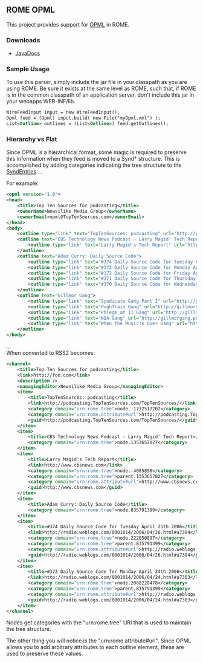 ## ROME OPML

This project provides support for
[OPML](http://www.opml.org/) in ROME.

### Downloads

-   [JavaDocs](./apidocs/index.html)

### Sample Usage

To use this parser, simply include the jar file in your classpath as you
are using ROME. Be sure it exists at the same level as ROME, such that,
if ROME is in the common classpath of an application server, don\'t
include this jar in your webapps WEB-INF/lib.

```xml
WireFeedInput input = new WireFeedInput();
Opml feed = (Opml) input.build( new File("myOpml.xml") );
List<Outline> outlines = (List<Outline>) feed.getOutlines();
```

### Hierarchy vs Flat

Since OPML is a hierarchical format, some magic is required to preserve
this information when they feed is moved to a Synd\* structure. This is
accomplished by adding categories indicating the tree structure to the
[SyndEntries](http://wiki.java.net/bin/edit/Javawsxml/SyndEntries?topicparent=Javawsxml.OPML;nowysiwyg=0)
\...

For example:

```xml
<opml version="1.0">
<head>
    <title>Top Ten Sources for podcasting</title>
    <ownerName>Newsilike Media Group</ownerName>
    <ownerEmail>opml@TopTenSources.com</ownerEmail>
</head>
<body>
    <outline type="link" text="TopTenSources: podcasting" url="http://podcasting.TopTenSources.com/TopTenSources/" />
    <outline text="CBS Technology News Podcast - Larry Magid' Tech Report">
        <outline type="link" text="Larry Magid's Tech Report" url="http://www.cbsnews.com" />
    </outline>
    <outline text="Adam Curry: Daily Source Code">
        <outline type="link" text="#374 Daily Source Code for Tuesday April 25th 2006" url="http://radio.weblogs.com/0001014/2006/04/26.html#a7304" />
        <outline type="link" text="#373 Daily Source Code for Monday April 24th 2006" url="http://radio.weblogs.com/0001014/2006/04/24.html#a7303" />
        <outline type="link" text="#372 Daily Source Code for Friday April 21st 2006" url="http://radio.weblogs.com/0001014/2006/04/21.html#a7302" />
        <outline type="link" text="#371 Daily Source Code for Thursday April 20th 2006" url="http://radio.weblogs.com/0001014/2006/04/20.html#a7301" />
        <outline type="link" text="#370 Daily Source Code for Wednesday April 19th 2006" url="http://radio.weblogs.com/0001014/2006/04/19.html#a7300" />
    </outline>
    <outline text="Gillmor Gang">
        <outline type="link" text="Syndicate Gang Part I" url="http://gillmorgang.podshow.com/?p=44" />
        <outline type="link" text="HughTrain Gang" url="http://gillmorgang.podshow.com/?p=43" />
        <outline type="link" text="Phlegm at 11 Gang" url="http://gillmorgang.podshow.com/?p=42" />
        <outline type="link" text="NDA Gang" url="http://gillmorgang.podshow.com/?p=41" />
        <outline type="link" text="When the Music?s Over Gang" url="http://gillmorgang.podshow.com/?p=40" />
    </outline>
</body>
```

\...\
When converted to RSS2 becomes:

```xml
<channel>
    <title>Top Ten Sources for podcasting</title>
    <link>http://foo.com</link>
    <description />
    <managingEditor>Newsilike Media Group</managingEditor>
    <item>
        <title>TopTenSources: podcasting</title>
        <link>http://podcasting.TopTenSources.com/TopTenSources/</link>
        <category domain="urn:rome.tree">node.-1732517202</category>
        <category domain="urn:rome.attribute#url">http://podcasting.TopTenSources.com/TopTenSources/</category>
        <guid>http://podcasting.TopTenSources.com/TopTenSources/</guid>
    </item>
    <item>
        <title>CBS Technology News Podcast - Larry Magid' Tech Report</title>
        <category domain="urn:rome.tree">node.1353657827</category>
    </item>
    <item>
        <title>Larry Magid's Tech Report</title>
        <link>http://www.cbsnews.com</link>
        <category domain="urn:rome.tree">node.-4085850</category>
        <category domain="urn:rome.tree">parent.1353657827</category>
        <category domain="urn:rome.attribute#url">http://www.cbsnews.com</category>
        <guid>http://www.cbsnews.com</guid>
    </item>
    <item>
        <title>Adam Curry: Daily Source Code</title>
        <category domain="urn:rome.tree">node.835791399</category>
    </item>
    <item>
        <title>#374 Daily Source Code for Tuesday April 25th 2006</title>
        <link>http://radio.weblogs.com/0001014/2006/04/26.html#a7304</link>
        <category domain="urn:rome.tree">node.222050897</category>
        <category domain="urn:rome.tree">parent.835791399</category>
        <category domain="urn:rome.attribute#url">http://radio.weblogs.com/0001014/2006/04/26.html#a7304</category>
        <guid>http://radio.weblogs.com/0001014/2006/04/26.html#a7304</guid>
    </item>
    <item>
        <title>#373 Daily Source Code for Monday April 24th 2006</title>
        <link>http://radio.weblogs.com/0001014/2006/04/24.html#a7303</link>
        <category domain="urn:rome.tree">node.2088220478</category>
        <category domain="urn:rome.tree">parent.835791399</category>
        <category domain="urn:rome.attribute#url">http://radio.weblogs.com/0001014/2006/04/24.html#a7303</category>
        <guid>http://radio.weblogs.com/0001014/2006/04/24.html#a7303</guid>
    </item>
</channel>
```

Nodes get categories with the \"urn:rome.tree\" URI that is used to
maintain the tree structure.

The other thing you will notice is the \"urn:rome.attribute#url\". Since
OPML allows you to add arbitrary attributes to each outline element,
these are used to preserve these values.

